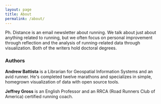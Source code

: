 ```yaml
---
layout: page
title: About
permalink: /about/
---
```


Ph. Distance is an email newsletter about running. We talk about just about anything related to running, but we often focus on personal improvement through reflection and the analysis of running-related data through visualization. Both of the writers hold doctoral degrees.

### Authors

**Andrew Battista** is a Librarian for Geospatial Information Systems and an avid runner. He's completed twelve marathons and specializes in simple, homegrown visualization of data with open source tools.

**Jeffrey Gross** is an English Professor and an RRCA (Road Runners Club of America) certified running coach.
